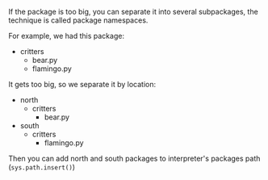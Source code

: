 If the package is too big, you can separate it into several
subpackages, the technique is called package namespaces.

For example, we had this package:
* critters
  * bear.py
  * flamingo.py

It gets too big, so we separate it by location:
* north
  * critters
    * bear.py
* south
  * critters
    * flamingo.py

Then you can add north and south packages to interpreter's packages path (`sys.path.insert()`)
